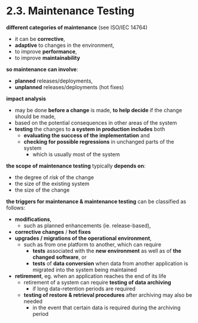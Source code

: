 # 2.3. Maintenance Testing

**different categories of maintenance** (see ISO/IEC 14764)
* it can be **corrective**,
* **adaptive** to changes in the environment,
* to improve **performance**,
* to improve **maintainability**

**so maintenance can involve**:
* **planned** releases/deployments,
* **unplanned** releases/deployments (hot fixes)

**impact analysis**
* may be done **before a change** is made, **to help decide** if the change should be made,
* based on the potential consequences in other areas of the system
* **testing** the changes to **a system in production includes** both
  + **evaluating the success of the implementation** and
  + **checking for possible regressions** in unchanged parts of the system
    - which is usually most of the system

**the scope of maintenance testing** typically **depends on**:
* the degree of *risk* of the change
* the size of the existing system
* the size of the change

**the triggers for maintenance & maintenance testing** can be classified as follows:
* **modifications**,
  + such as planned enhancements (ie. release-based),
* **corrective changes** / **hot fixes**
* **upgrades / migrations of the operational environment**,
  + such as from one platform to another, which can require
    - **tests** associated with the **new environment** as well as of **the changed software**, or
    - **tests** of **data conversion** when data from another application is migrated into the system being maintained
* **retirement**, eg. when an application reaches the end of its life
  + retirement of a system can require **testing of data archiving**
    - if long data-retention periods are required
  + **testing of restore & retrieval procedures** after archiving may also be needed
    - in the event that certain data is required during the archiving period
